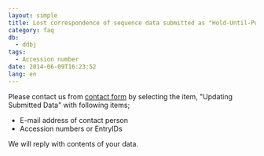 ```yaml
---
layout: simple
title: Lost correspondence of sequence data submitted as "Hold-Until-Published" status
category: faq
db:
  - ddbj
tags: 
  - Accession number
date: 2014-06-09T16:23:52
lang: en
---
```


Please contact us from [contact form](/contact-ddbj-e.html#to-ddbj) by selecting the item, "Updating Submitted Data" with following items; 
- E-mail address of contact person
- Accession numbers or EntryIDs

We will reply with contents of your data.